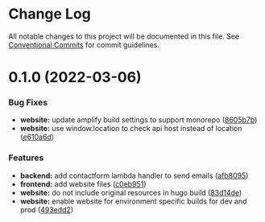# Change Log

All notable changes to this project will be documented in this file.
See [Conventional Commits](https://conventionalcommits.org) for commit guidelines.

# 0.1.0 (2022-03-06)


### Bug Fixes

* **website:** update amplify build settings to support monorepo ([8605b7b](https://github.com/cremich/sarahbonzelet.de/commit/8605b7b3290758c4665d5570f16b6d8d04361491))
* **website:** use window.location to check api host instead of location ([e610a6d](https://github.com/cremich/sarahbonzelet.de/commit/e610a6d9a2488941bdc76bec584a00be91b429d5))


### Features

* **backend:** add contactform lambda handler to send emails ([afb8095](https://github.com/cremich/sarahbonzelet.de/commit/afb8095cf44f77a4ef4c963c9c6bdadacb09cc44))
* **frontend:** add website files ([c0eb951](https://github.com/cremich/sarahbonzelet.de/commit/c0eb951d518bebd6718e28df73d31262704f29b8))
* **website:** do not include original resources in hugo build ([83d14de](https://github.com/cremich/sarahbonzelet.de/commit/83d14de2fbeccde2c1a31673e1723a791f633ed9))
* **website:** enable website for environment specific builds for dev and prod ([493edd2](https://github.com/cremich/sarahbonzelet.de/commit/493edd256aafe6f82345b6db9079cc97a8dcf590))
